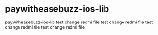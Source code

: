 # paywitheasebuzz-ios-lib
paywitheasebuzz-ios-lib
test change redmi file
test change redmi file
test change redmi file
test change redmi file
